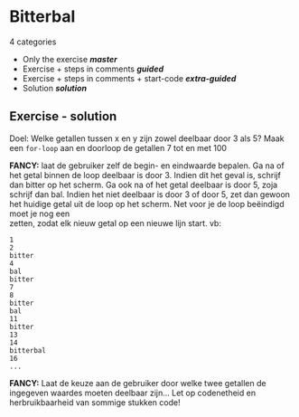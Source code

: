 # Bitterbal

4 categories

- Only the exercise ***master***
- Exercise + steps in comments ***guided***
- Exercise + steps in comments + start-code ***extra-guided***
- Solution ***solution***


Exercise - solution
-------
Doel: Welke getallen tussen x en y zijn zowel deelbaar door 3 als 5?
Maak een `for-loop` aan en doorloop de getallen 7 tot en met 100 

**FANCY:** laat de gebruiker zelf de begin- en eindwaarde bepalen. Ga na of het getal binnen de loop deelbaar is door 3. Indien dit het geval is, schrijf dan bitter op het scherm.
Ga ook na of het getal deelbaar is door 5, zoja schrijf dan bal.
Indien het niet deelbaar is door 3 of door 5, zet dan gewoon het huidige getal uit de loop op het scherm.
Net voor je de loop beëindigd moet je nog een <br> zetten, zodat elk nieuw getal op een nieuwe lijn start. vb:

```
1  
2  
bitter  
4  
bal  
bitter  
7  
8  
bitter  
bal  
11  
bitter  
13  
14  
bitterbal  
16  
...
```
**FANCY:** Laat de keuze aan de gebruiker door welke twee getallen de ingegeven waardes moeten deelbaar zijn… Let op codenetheid en herbruikbaarheid van sommige stukken code!
